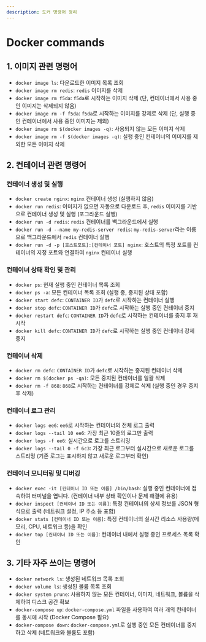 ```yaml
---
description: 도커 명령어 정리
---
```


# Docker commands

## **1. 이미지 관련 명령어**

* `docker image ls`: 다운로드한 이미지 목록 조회
* `docker image rm redis`: `redis` 이미지를 삭제
* `docker image rm f5da`: `f5da`로 시작하는 이미지 삭제 (단, 컨테이너에서 사용 중인 이미지는 삭제되지 않음)
* `docker image rm -f f5da`: `f5da`로 시작하는 이미지를 강제로 삭제 (단, 실행 중인 컨테이너에서 사용 중인 이미지는 제외)
* `docker image rm $(docker images -q)`: 사용되지 않는 모든 이미지 삭제
* `docker image rm -f $(docker images -q)`: 실행 중인 컨테이너의 이미지를 제외한 모든 이미지 삭제

## **2. 컨테이너 관련 명령어**

### **컨테이너 생성 및 실행**

* `docker create nginx`: `nginx` 컨테이너 생성 (실행하지 않음)
* `docker run redis`: 이미지가 없으면 자동으로 다운로드 후, `redis` 이미지를 기반으로 컨테이너 생성 및 실행 (포그라운드 실행)
* `docker run -d redis`: `redis` 컨테이너를 백그라운드에서 실행
* `docker run -d --name my-redis-server redis`: `my-redis-server`라는 이름으로 백그라운드에서 `redis` 컨테이너 실행
* `docker run -d -p [호스트포트]:[컨테이너 포트] nginx`: 호스트의 특정 포트를 컨테이너의 지정 포트와 연결하여 `nginx` 컨테이너 실행

### **컨테이너 상태 확인 및 관리**

* `docker ps`: 현재 실행 중인 컨테이너 목록 조회
* `docker ps -a`: 모든 컨테이너 목록 조회 (실행 중, 중지된 상태 포함)
* `docker start defc`: `CONTAINER ID`가 `defc`로 시작하는 컨테이너 실행
* `docker stop defc`: `CONTAINER ID`가 `defc`로 시작하는 실행 중인 컨테이너 중지
* `docker restart defc`: `CONTAINER ID`가 `defc`로 시작하는 컨테이너를 중지 후 재시작
* `docker kill defc`: `CONTAINER ID`가 `defc`로 시작하는 실행 중인 컨테이너 강제 중지

### **컨테이너 삭제**

* `docker rm defc`: `CONTAINER ID`가 `defc`로 시작하는 중지된 컨테이너 삭제
* `docker rm $(docker ps -qa)`: 모든 중지된 컨테이너를 일괄 삭제
* `docker rm -f 868`: `868`로 시작하는 컨테이너를 강제로 삭제 (실행 중인 경우 중지 후 삭제)

### **컨테이너 로그 관리**

* `docker logs ee6`: `ee6`로 시작하는 컨테이너의 전체 로그 출력
* `docker logs --tail 10 ee6`: 가장 최근 10줄의 로그만 출력
* `docker logs -f ee6`: 실시간으로 로그를 스트리밍
* `docker logs --tail 0 -f 6c3`: 가장 최근 로그부터 실시간으로 새로운 로그를 스트리밍 (기존 로그는 표시하지 않고 새로운 로그부터 확인)

### **컨테이너 모니터링 및 디버깅**

* `docker exec -it [컨테이너 ID 또는 이름] /bin/bash`: 실행 중인 컨테이너에 접속하여 터미널을 엽니다. (컨테이너 내부 상태 확인이나 문제 해결에 유용)
* `docker inspect [컨테이너 ID 또는 이름]`: 특정 컨테이너의 상세 정보를 JSON 형식으로 출력 (네트워크 설정, IP 주소 등 포함)
* `docker stats [컨테이너 ID 또는 이름]`: 특정 컨테이너의 실시간 리소스 사용량(메모리, CPU, 네트워크 등)을 확인
* `docker top [컨테이너 ID 또는 이름]`: 컨테이너 내에서 실행 중인 프로세스 목록 확인

## **3. 기타 자주 쓰이는 명령어**

* `docker network ls`: 생성된 네트워크 목록 조회
* `docker volume ls`: 생성된 볼륨 목록 조회
* `docker system prune`: 사용하지 않는 모든 컨테이너, 이미지, 네트워크, 볼륨을 삭제하여 디스크 공간 확보
* `docker-compose up`: `docker-compose.yml` 파일을 사용하여 여러 개의 컨테이너를 동시에 시작 (Docker Compose 필요)
* `docker-compose down`: `docker-compose.yml`로 실행 중인 모든 컨테이너를 중지하고 삭제 (네트워크와 볼륨도 포함)
